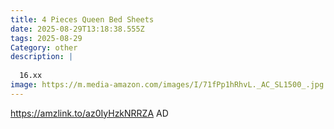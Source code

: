 ```yaml
---
title: 4 Pieces Queen Bed Sheets
date: 2025-08-29T13:18:38.555Z
tags: 2025-08-29
Category: other
description: |
  
  16.xx
image: https://m.media-amazon.com/images/I/71fPp1hRhvL._AC_SL1500_.jpg
---
```

https://amzlink.to/az0IyHzkNRRZA
AD